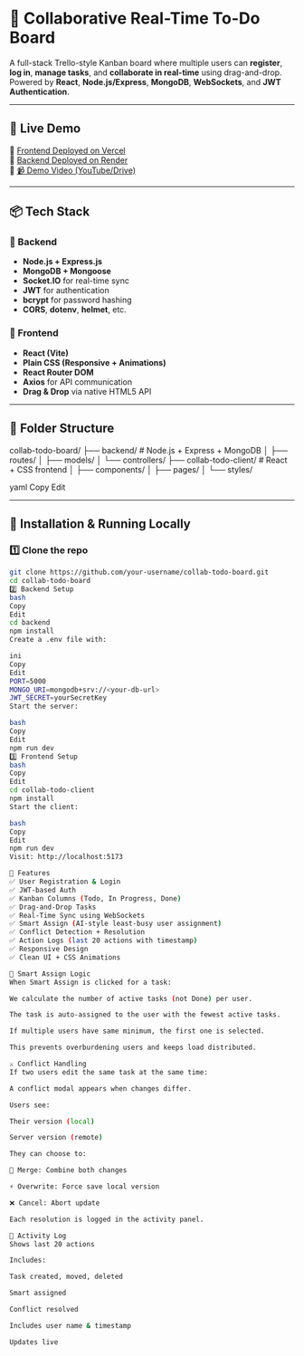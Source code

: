 # 🧠 Collaborative Real-Time To-Do Board

A full-stack Trello-style Kanban board where multiple users can **register**, **log in**, **manage tasks**, and **collaborate in real-time** using drag-and-drop. Powered by **React**, **Node.js/Express**, **MongoDB**, **WebSockets**, and **JWT Authentication**.

---

## 🚀 Live Demo

🔗 [Frontend Deployed on Vercel](https://colloborative-todo-board-hmo8-yashs-projects-c6e03660.vercel.app/)  
🔗 [Backend Deployed on Render](https://colloborative-todo-board.onrender.com)  
🔗 [📹 Demo Video (YouTube/Drive)](https://your-demo-link.com)

---

## 📦 Tech Stack

### 🔐 Backend
- **Node.js + Express.js**
- **MongoDB + Mongoose**
- **Socket.IO** for real-time sync
- **JWT** for authentication
- **bcrypt** for password hashing
- **CORS**, **dotenv**, **helmet**, etc.

### 🎨 Frontend
- **React (Vite)**
- **Plain CSS (Responsive + Animations)**
- **React Router DOM**
- **Axios** for API communication
- **Drag & Drop** via native HTML5 API

---

## 📁 Folder Structure

collab-todo-board/
├── backend/ # Node.js + Express + MongoDB
│ ├── routes/
│ ├── models/
│ └── controllers/
├── collab-todo-client/ # React + CSS frontend
│ ├── components/
│ ├── pages/
│ └── styles/

yaml
Copy
Edit

---

## 🔧 Installation & Running Locally

### 1️⃣ Clone the repo

```bash
git clone https://github.com/your-username/collab-todo-board.git
cd collab-todo-board
2️⃣ Backend Setup
bash
Copy
Edit
cd backend
npm install
Create a .env file with:

ini
Copy
Edit
PORT=5000
MONGO_URI=mongodb+srv://<your-db-url>
JWT_SECRET=yourSecretKey
Start the server:

bash
Copy
Edit
npm run dev
3️⃣ Frontend Setup
bash
Copy
Edit
cd collab-todo-client
npm install
Start the client:

bash
Copy
Edit
npm run dev
Visit: http://localhost:5173

🔐 Features
✅ User Registration & Login
✅ JWT-based Auth
✅ Kanban Columns (Todo, In Progress, Done)
✅ Drag-and-Drop Tasks
✅ Real-Time Sync using WebSockets
✅ Smart Assign (AI-style least-busy user assignment)
✅ Conflict Detection + Resolution
✅ Action Logs (last 20 actions with timestamp)
✅ Responsive Design
✅ Clean UI + CSS Animations

🧠 Smart Assign Logic
When Smart Assign is clicked for a task:

We calculate the number of active tasks (not Done) per user.

The task is auto-assigned to the user with the fewest active tasks.

If multiple users have same minimum, the first one is selected.

This prevents overburdening users and keeps load distributed.

⚔️ Conflict Handling
If two users edit the same task at the same time:

A conflict modal appears when changes differ.

Users see:

Their version (local)

Server version (remote)

They can choose to:

🔀 Merge: Combine both changes

⚡ Overwrite: Force save local version

❌ Cancel: Abort update

Each resolution is logged in the activity panel.

📜 Activity Log
Shows last 20 actions

Includes:

Task created, moved, deleted

Smart assigned

Conflict resolved

Includes user name & timestamp

Updates live